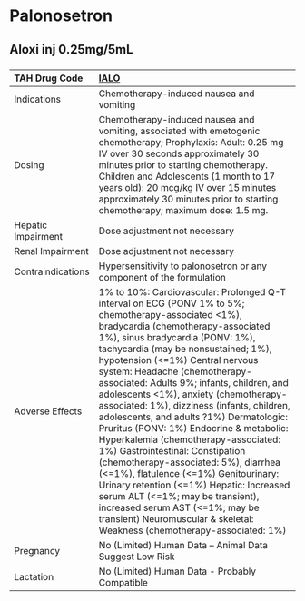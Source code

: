 # Palonosetron

## Aloxi inj 0.25mg/5mL

##### 

| TAH Drug Code      | [IALO](https://www.tahsda.org.tw/drugs/hissearch.php?drug_code=IALO)                                                                                                                                                                                                                                                                                                                                                                                                                                                                                                                                                                                                                                                                                                                                                                                                        |
|:-------------------|:----------------------------------------------------------------------------------------------------------------------------------------------------------------------------------------------------------------------------------------------------------------------------------------------------------------------------------------------------------------------------------------------------------------------------------------------------------------------------------------------------------------------------------------------------------------------------------------------------------------------------------------------------------------------------------------------------------------------------------------------------------------------------------------------------------------------------------------------------------------------------|
| Indications        | Chemotherapy-induced nausea and vomiting                                                                                                                                                                                                                                                                                                                                                                                                                                                                                                                                                                                                                                                                                                                                                                                                                                    |
| Dosing             | Chemotherapy-induced nausea and vomiting, associated with emetogenic chemotherapy; Prophylaxis: Adult: 0.25 mg IV over 30 seconds approximately 30 minutes prior to starting chemotherapy. Children and Adolescents (1 month to 17 years old): 20 mcg/kg IV over 15 minutes approximately 30 minutes prior to starting chemotherapy; maximum dose: 1.5 mg.                                                                                                                                                                                                                                                                                                                                                                                                                                                                                                                  |
| Hepatic Impairment | Dose adjustment not necessary                                                                                                                                                                                                                                                                                                                                                                                                                                                                                                                                                                                                                                                                                                                                                                                                                                               |
| Renal Impairment   | Dose adjustment not necessary                                                                                                                                                                                                                                                                                                                                                                                                                                                                                                                                                                                                                                                                                                                                                                                                                                               |
| Contraindications  | Hypersensitivity to palonosetron or any component of the formulation                                                                                                                                                                                                                                                                                                                                                                                                                                                                                                                                                                                                                                                                                                                                                                                                        |
| Adverse Effects    | 1% to 10%: Cardiovascular: Prolonged Q-T interval on ECG (PONV 1% to 5%; chemotherapy-associated <1%), bradycardia (chemotherapy-associated 1%), sinus bradycardia (PONV: 1%), tachycardia (may be nonsustained; 1%), hypotension (<=1%) Central nervous system: Headache (chemotherapy-associated: Adults 9%; infants, children, and adolescents <1%), anxiety (chemotherapy-associated: 1%), dizziness (infants, children, adolescents, and adults ?1%) Dermatologic: Pruritus (PONV: 1%) Endocrine & metabolic: Hyperkalemia (chemotherapy-associated: 1%) Gastrointestinal: Constipation (chemotherapy-associated: 5%), diarrhea (<=1%), flatulence (<=1%) Genitourinary: Urinary retention (<=1%) Hepatic: Increased serum ALT (<=1%; may be transient), increased serum AST (<=1%; may be transient) Neuromuscular & skeletal: Weakness (chemotherapy-associated: 1%) |
| Pregnancy          | No (Limited) Human Data – Animal Data Suggest Low Risk                                                                                                                                                                                                                                                                                                                                                                                                                                                                                                                                                                                                                                                                                                                                                                                                                      |
| Lactation          | No (Limited) Human Data - Probably Compatible                                                                                                                                                                                                                                                                                                                                                                                                                                                                                                                                                                                                                                                                                                                                                                                                                               |

